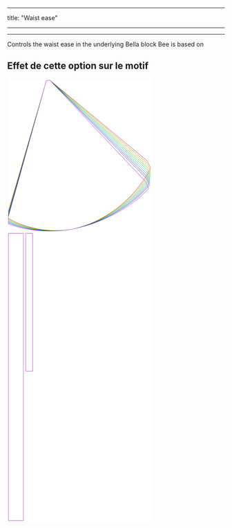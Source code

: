 - - -
title: "Waist ease"
- - -

---

Controls the waist ease in the underlying Bella block Bee is based on

## Effet de cette option sur le motif

![Cette image montre l'effet de cette option en superposant plusieurs variantes qui ont une valeur différente pour cette option](bee_waistease_sample.svg "Effet de cette option sur le motif")

